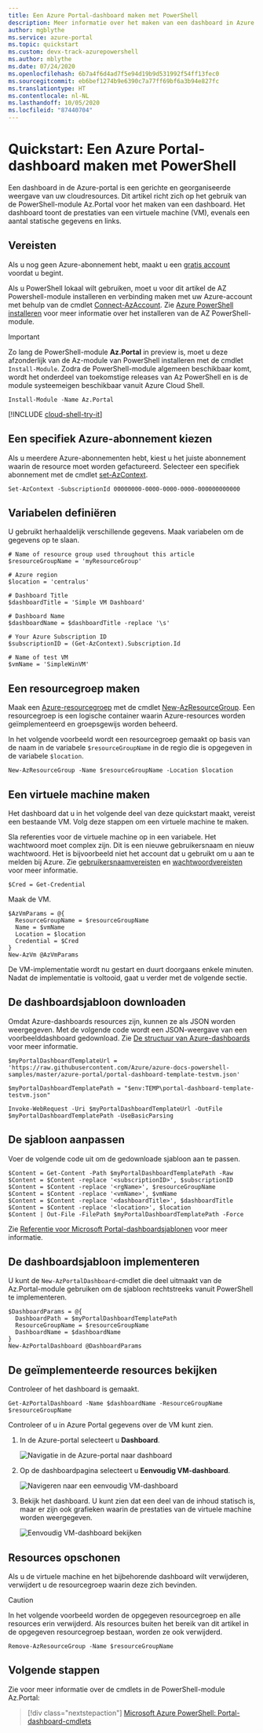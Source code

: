 ```yaml
---
title: Een Azure Portal-dashboard maken met PowerShell
description: Meer informatie over het maken van een dashboard in Azure Portal met behulp van Azure PowerShell.
author: mgblythe
ms.service: azure-portal
ms.topic: quickstart
ms.custom: devx-track-azurepowershell
ms.author: mblythe
ms.date: 07/24/2020
ms.openlocfilehash: 6b7a4f6d4ad7f5e94d19b9d531992f54ff13fec0
ms.sourcegitcommit: eb6bef1274b9e6390c7a77ff69bf6a3b94e827fc
ms.translationtype: HT
ms.contentlocale: nl-NL
ms.lasthandoff: 10/05/2020
ms.locfileid: "87440704"
---
```

# <a name="quickstart-create-an-azure-portal-dashboard-with-powershell"></a>Quickstart: Een Azure Portal-dashboard maken met PowerShell

Een dashboard in de Azure-portal is een gerichte en georganiseerde weergave van uw cloudresources. Dit artikel richt zich op het gebruik van de PowerShell-module Az.Portal voor het maken van een dashboard.
Het dashboard toont de prestaties van een virtuele machine (VM), evenals een aantal statische gegevens en links.

## <a name="requirements"></a>Vereisten

Als u nog geen Azure-abonnement hebt, maakt u een [gratis account](https://azure.microsoft.com/free/) voordat u begint.

Als u PowerShell lokaal wilt gebruiken, moet u voor dit artikel de AZ Powershell-module installeren en verbinding maken met uw Azure-account met behulp van de cmdlet [Connect-AzAccount](https://docs.microsoft.com/powershell/module/az.accounts/connect-azaccount). Zie [Azure PowerShell installeren](https://docs.microsoft.com/powershell/azure/install-az-ps) voor meer informatie over het installeren van de AZ PowerShell-module.

> [!IMPORTANT]
> Zo lang de PowerShell-module **Az.Portal** in preview is, moet u deze afzonderlijk van de Az-module van PowerShell installeren met de cmdlet `Install-Module`. Zodra de PowerShell-module algemeen beschikbaar komt, wordt het onderdeel van toekomstige releases van Az PowerShell en is de module systeemeigen beschikbaar vanuit Azure Cloud Shell.

```azurepowershell-interactive
Install-Module -Name Az.Portal
```

[!INCLUDE [cloud-shell-try-it](../../includes/cloud-shell-try-it.md)]

## <a name="choose-a-specific-azure-subscription"></a>Een specifiek Azure-abonnement kiezen

Als u meerdere Azure-abonnementen hebt, kiest u het juiste abonnement waarin de resource moet worden gefactureerd. Selecteer een specifiek abonnement met de cmdlet [set-AzContext](https://docs.microsoft.com/powershell/module/az.accounts/set-azcontext).

```azurepowershell-interactive
Set-AzContext -SubscriptionId 00000000-0000-0000-0000-000000000000
```

## <a name="define-variables"></a>Variabelen definiëren

U gebruikt herhaaldelijk verschillende gegevens. Maak variabelen om de gegevens op te slaan.

```azurepowershell-interactive
# Name of resource group used throughout this article
$resourceGroupName = 'myResourceGroup'

# Azure region
$location = 'centralus'

# Dashboard Title
$dashboardTitle = 'Simple VM Dashboard'

# Dashboard Name
$dashboardName = $dashboardTitle -replace '\s'

# Your Azure Subscription ID
$subscriptionID = (Get-AzContext).Subscription.Id

# Name of test VM
$vmName = 'SimpleWinVM'
```

## <a name="create-a-resource-group"></a>Een resourcegroep maken

Maak een [Azure-resourcegroep](https://docs.microsoft.com/azure/azure-resource-manager/resource-group-overview) met de cmdlet [New-AzResourceGroup](https://docs.microsoft.com/powershell/module/az.resources/new-azresourcegroup). Een resourcegroep is een logische container waarin Azure-resources worden geïmplementeerd en groepsgewijs worden beheerd.

In het volgende voorbeeld wordt een resourcegroep gemaakt op basis van de naam in de variabele `$resourceGroupName` in de regio die is opgegeven in de variabele `$location`.

```azurepowershell-interactive
New-AzResourceGroup -Name $resourceGroupName -Location $location
```

## <a name="create-a-virtual-machine"></a>Een virtuele machine maken

Het dashboard dat u in het volgende deel van deze quickstart maakt, vereist een bestaande VM. Volg deze stappen om een virtuele machine te maken.

Sla referenties voor de virtuele machine op in een variabele. Het wachtwoord moet complex zijn. Dit is een nieuwe gebruikersnaam en nieuw wachtwoord. Het is bijvoorbeeld niet het account dat u gebruikt om u aan te melden bij Azure. Zie [gebruikersnaamvereisten](../virtual-machines/windows/faq.md#what-are-the-username-requirements-when-creating-a-vm) en [wachtwoordvereisten](../virtual-machines/windows/faq.md#what-are-the-password-requirements-when-creating-a-vm) voor meer informatie.

```azurepowershell-interactive
$Cred = Get-Credential
```

Maak de VM.

```azurepowershell-interactive
$AzVmParams = @{
  ResourceGroupName = $resourceGroupName
  Name = $vmName
  Location = $location
  Credential = $Cred
}
New-AzVm @AzVmParams
```

De VM-implementatie wordt nu gestart en duurt doorgaans enkele minuten. Nadat de implementatie is voltooid, gaat u verder met de volgende sectie.

## <a name="download-the-dashboard-template"></a>De dashboardsjabloon downloaden

Omdat Azure-dashboards resources zijn, kunnen ze als JSON worden weergegeven. Met de volgende code wordt een JSON-weergave van een voorbeelddashboard gedownload. Zie [De structuur van Azure-dashboards](/azure/azure-portal/azure-portal-dashboards-structure) voor meer informatie.

```azurepowershell-interactive
$myPortalDashboardTemplateUrl = 'https://raw.githubusercontent.com/Azure/azure-docs-powershell-samples/master/azure-portal/portal-dashboard-template-testvm.json'

$myPortalDashboardTemplatePath = "$env:TEMP\portal-dashboard-template-testvm.json"

Invoke-WebRequest -Uri $myPortalDashboardTemplateUrl -OutFile $myPortalDashboardTemplatePath -UseBasicParsing
```

## <a name="customize-the-template"></a>De sjabloon aanpassen

Voer de volgende code uit om de gedownloade sjabloon aan te passen.

```azurepowershell
$Content = Get-Content -Path $myPortalDashboardTemplatePath -Raw
$Content = $Content -replace '<subscriptionID>', $subscriptionID
$Content = $Content -replace '<rgName>', $resourceGroupName
$Content = $Content -replace '<vmName>', $vmName
$Content = $Content -replace '<dashboardTitle>', $dashboardTitle
$Content = $Content -replace '<location>', $location
$Content | Out-File -FilePath $myPortalDashboardTemplatePath -Force
```

Zie [Referentie voor Microsoft Portal-dashboardsjablonen](/azure/templates/microsoft.portal/dashboards) voor meer informatie.

## <a name="deploy-the-dashboard-template"></a>De dashboardsjabloon implementeren

U kunt de `New-AzPortalDashboard`-cmdlet die deel uitmaakt van de Az.Portal-module gebruiken om de sjabloon rechtstreeks vanuit PowerShell te implementeren.

```azurepowershell
$DashboardParams = @{
  DashboardPath = $myPortalDashboardTemplatePath
  ResourceGroupName = $resourceGroupName
  DashboardName = $dashboardName
}
New-AzPortalDashboard @DashboardParams
```

## <a name="review-the-deployed-resources"></a>De geïmplementeerde resources bekijken

Controleer of het dashboard is gemaakt.

```azurepowershell
Get-AzPortalDashboard -Name $dashboardName -ResourceGroupName $resourceGroupName
```

Controleer of u in Azure Portal gegevens over de VM kunt zien.

1. In de Azure-portal selecteert u **Dashboard**.

   ![Navigatie in de Azure-portal naar dashboard](media/quickstart-portal-dashboard-powershell/navigate-to-dashboards.png)

1. Op de dashboardpagina selecteert u **Eenvoudig VM-dashboard**.

   ![Navigeren naar een eenvoudig VM-dashboard](media/quickstart-portal-dashboard-powershell/select-simple-vm-dashboard.png)

1. Bekijk het dashboard. U kunt zien dat een deel van de inhoud statisch is, maar er zijn ook grafieken waarin de prestaties van de virtuele machine worden weergegeven.

   ![Eenvoudig VM-dashboard bekijken](media/quickstart-portal-dashboard-powershell/review-simple-vm-dashboard.png)

## <a name="clean-up-resources"></a>Resources opschonen

Als u de virtuele machine en het bijbehorende dashboard wilt verwijderen, verwijdert u de resourcegroep waarin deze zich bevinden.

> [!CAUTION]
> In het volgende voorbeeld worden de opgegeven resourcegroep en alle resources erin verwijderd.
> Als resources buiten het bereik van dit artikel in de opgegeven resourcegroep bestaan, worden ze ook verwijderd.

```azurepowershell-interactive
Remove-AzResourceGroup -Name $resourceGroupName
```

## <a name="next-steps"></a>Volgende stappen

Zie voor meer informatie over de cmdlets in de PowerShell-module Az.Portal:

> [!div class="nextstepaction"]
> [Microsoft Azure PowerShell: Portal-dashboard-cmdlets](https://docs.microsoft.com/powershell/module/Az.Portal/)
